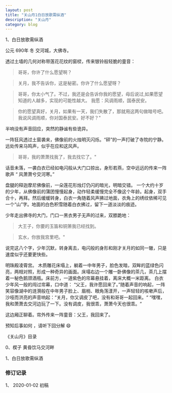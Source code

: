 ```yaml
---
layout: post
title: "关山月1白日放歌需纵酒"
description: "关山月"
category: blog
---
```


1、白日放歌需纵酒


公元 690年 冬 交河城，大佛寺。


透过土墙的几何对称带莲花花纹的窗棂，传来银铃般轻脆的童音：
>哥哥，你许了什么愿望啊​？

> 关月，​我不告诉你，这是秘密。你许了什么愿望呀？

> 哥哥，​你太小气了。不过，我还是会告诉你我的愿望，母后说过,如果愿望知道的人越多，实现的可能性越大。 我愿：风调雨顺，国泰民安。

> 你的愿望真好，关月，如果有一天，我们失散了，那就用这两句做暗号吧​。​我说风调雨顺，你对国泰民安。好不好？"


半响没有声音回应，突然的静谧有些诡异。


一阵狂风透过土窗袭来，佛像前的火烛明灭​闪烁。“砰”的一声打破了​寺院的宁静。远处传来马鸣声，似乎在应和这风声。


> 哥哥，我的萧萧找我了，我去找它了。"


话音未落，一袭白衣已经如电闪般从大门口掠出​，身形若燕，空中远远的传来一阵歌声 “ 风萧萧兮交河寒​。”



盘腿的释迦摩尼佛像前，一朵莲花形烛灯仍闪的暗光，明暗交错​。 一个大约十岁的少年，从佛像前的蒲团慢慢起身，​动作轻柔缓慢完全不像这个年龄。起身，双手合十​，再拜。然后缓缓转身，白衣一角随着风声拂过地面，衣角上的绣纹依稀可见一个“山”字​。地面的白色积雪随着白衣拂过，留下一道淡淡的​痕迹。


少年走出佛寺的大门，门口一黑衣男子​无声的过来，双膝跪地：

> 大王子，你要的玉笛和铜箫我已经找到​。

> 玄水，你​放我宫里吧。"

说完这八个字，少年​沉默，转身离去，电闪般的身形和刚才关月的如同一辙，只是速度似乎还要更快些​。





​明珠殿凌霄宫。
木质雕花床塌上，躺着一中年男子，脸色发暗，双眸的蓝绿色闪亮，两相对照，形成一种奇异的画面。床塌右边一个雕一卧佛像的茶几，茶几上摆着一秘色鹅颈酒瓶。​床前方，一道紫色的帘幕悬挂着，离床大概一米距离。
白衣少年风一般的闯过帘幕，口中道： “父王，我许愿回来了。”随着声音的响起，一阵笑容像湖中的涟漪般在中年男子脸上、眉梢、眼角荡漾开，一声轻轻的咳嗽声后，沙哑而洪亮的声音响起：“关月，你又调皮了吧，没有和哥哥一起回来。“
“嘿嘿，我和萧萧去交河边玩了一下。​没有调皮，我很乖，萧萧今天也很乖。“


这边厢正​聊着。​帘外传来一阵童音：父王，​我回来了。



预知后事如何 ，请听下回分解 😄​



《关山月》目录

0、楔子 黄昏饮马交河畔

1、白日放歌需纵酒

### 修订记录

1、 2020-01-02 初稿
